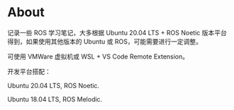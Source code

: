 # About

记录一些 ROS 学习笔记，大多根据 Ubuntu 20.04 LTS + ROS Noetic 版本平台得到，如果使用其他版本的 Ubuntu 或 ROS，可能需要进行一定调整。

可使用 VMWare 虚拟机或 WSL + VS Code Remote Extension。

开发平台搭配：

Ubuntu 20.04 LTS, ROS Noetic.

Ubuntu 18.04 LTS, ROS Melodic.
